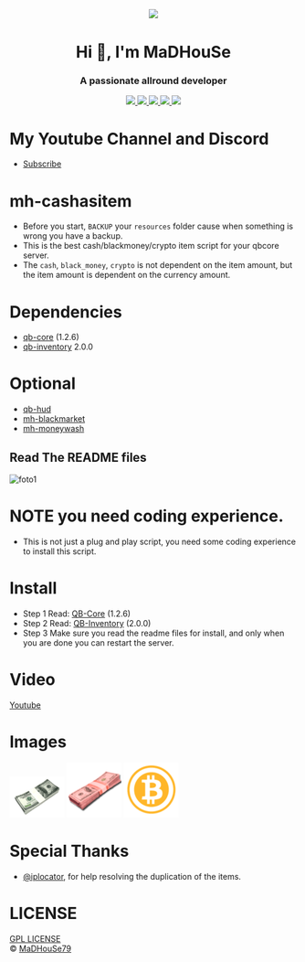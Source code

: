 <p align="center">
    <img width="140" src="https://icons.iconarchive.com/icons/iconarchive/red-orb-alphabet/128/Letter-M-icon.png" />  
    <h1 align="center">Hi 👋, I'm MaDHouSe</h1>
    <h3 align="center">A passionate allround developer </h3>    
</p>

<p align="center">
    <a href="https://github.com/MH-Scripts/mh-cashasitem/issues">
        <img src="https://img.shields.io/github/issues/MH-Scripts/mh-cashasitem"/> 
    </a>
    <a href="https://github.com/MH-Scripts/mh-cashasitem/watchers">
        <img src="https://img.shields.io/github/watchers/MH-Scripts/mh-cashasitem"/> 
    </a> 
    <a href="https://github.com/MH-Scripts/mh-cashasitem/network/members">
        <img src="https://img.shields.io/github/forks/MH-Scripts/mh-cashasitem"/> 
    </a>  
    <a href="https://github.com/MH-Scripts/mh-cashasitem/stargazers">
        <img src="https://img.shields.io/github/stars/MH-Scripts/mh-cashasitem?color=white"/> 
    </a>
    <a href="https://github.com/MH-Scripts/mh-cashasitem/blob/main/LICENSE">
        <img src="https://img.shields.io/github/license/MH-Scripts/mh-cashasitem?color=black"/> 
    </a>      
</p>

# My Youtube Channel and Discord
- [Subscribe](https://www.youtube.com/@MaDHouSe79) 

# mh-cashasitem
- Before you start, `BACKUP` your `resources` folder cause when something is wrong you have a backup.
- This is the best cash/blackmoney/crypto item script for your qbcore server.
- The `cash`, `black_money`, `crypto` is not dependent on the item amount, but the item amount is dependent on the currency amount.

# Dependencies
- [qb-core](https://github.com/qbcore-framework/qb-core) (1.2.6)
- [qb-inventory](https://github.com/qbcore-framework/qb-inventory) 2.0.0

# Optional
- [qb-hud](https://github.com/qbcore-framework/qb-hud)
- [mh-blackmarket](https://github.com/MaDHouSe79/mh-blackmarket)
- [mh-moneywash](https://github.com/MaDHouSe79/mh-moneywash)

## Read The README files 
![foto1](https://naskho.org/images/ReadPlease.gif)

# NOTE you need coding experience.
- This is not just a plug and play script, you need some coding experience to install this script.

# Install
- Step 1 Read: [QB-Core](https://github.com/MH-Scripts/mh-cashasitem/blob/main/readme/qb-core.md) (1.2.6)
- Step 2 Read: [QB-Inventory](https://github.com/MH-Scripts/mh-cashasitem/blob/main/readme/qb_inventory.md) (2.0.0)
- Step 3 Make sure you read the readme files for install, and only when you are done you can restart the server.

# Video
[Youtube](https://www.youtube.com/watch?v=sWYkV-PeqU4)

# Images
![alttext](https://github.com/MH-Scripts/mh-cashasitem/blob/main/image/cash.png?raw=true)
![alttext](https://github.com/MH-Scripts/mh-cashasitem/blob/main/image/black_money.png?raw=true)
![alttext](https://github.com/MH-Scripts/mh-cashasitem/blob/main/image/crypto.png?raw=true)

# Special Thanks
- [@iplocator](https://github.com/iplocator), for help resolving the duplication of the items.

# LICENSE
[GPL LICENSE](./LICENSE)<br />
&copy; [MaDHouSe79](https://www.youtube.com/@MaDHouSe79)
